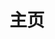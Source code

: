 ---
home: true
layout: BlogHome
icon: material-symbols:home-rounded
title: 主页
heroImage: NyanCat.gif
heroText: NekoBlog
heroFullScreen: true
bgImage: https://img.picgo.net/2024/09/07/ee616e79d7910502b35cfff3232b67091503002ae4b9bf348ea29d.png
bgImageDark: https://img.picgo.net/2024/09/07/536b9ee68eb212bfdb0cc47d5740e35f1503006f897fca4ceec932.jpg
tagline: ヾ(≧▽≦*)o 什么都想做馁喵~
# projects:
#   - icon: line-md:account
#     name: Who am I?
#     desc: 是一只栗子啊
#     link: 

#   - icon: link
#     name: 链接名称
#     desc: 链接详细描述
#     link: https://链接地址

#   - icon: book
#     name: 书籍名称
#     desc: 书籍详细描述
#     link: https://你的书籍链接

#   - icon: article
#     name: 文章名称
#     desc: 文章详细描述
#     link: https://你的文章链接

#   - icon: friend
#     name: 伙伴名称
#     desc: 伙伴详细介绍
#     link: https://你的伙伴链接

#   - icon: https://theme-hope-assets.vuejs.press/logo.svg
#     name: 自定义项目
#     desc: 自定义详细介绍
#     link: https://你的自定义链接

---
